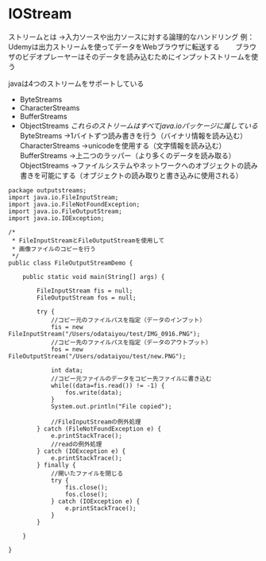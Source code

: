 # IOStream
ストリームとは
→入力ソースや出力ソースに対する論理的なハンドリング
例：Udemyは出力ストリームを使ってデータをWebブラウザに転送する
　　ブラウザのビデオプレーヤーはそのデータを読み込むためにインプットストリームを使う

javaは4つのストリームをサポートしている
* ByteStreams
* CharacterStreams
* BufferStreams
* ObjectStreams
*これらのストリームはすべてjava.ioパッケージに属している*
ByteStreams
→1バイトずつ読み書きを行う（バイナリ情報を読み込む）
CharacterStreams
→unicodeを使用する（文字情報を読み込む）
BufferStreams
→上二つのラッパー（より多くのデータを読み取る）
ObjectStreams
→ファイルシステムやネットワークへのオブジェクトの読み書きを可能にする（オブジェクトの読み取りと書き込みに使用される）

```
package outputstreams;
import java.io.FileInputStream;
import java.io.FileNotFoundException;
import java.io.FileOutputStream;
import java.io.IOException;

/*
 * FileInputStreamとFileOutputStreamを使用して
 * 画像ファイルのコピーを行う
 */
public class FileOutputStreamDemo {

	public static void main(String[] args) {
		
		FileInputStream fis = null;
		FileOutputStream fos = null;
		
		try {
			//コピー元のファイルパスを指定（データのインプット）
			fis = new FileInputStream("/Users/odataiyou/test/IMG_0916.PNG");
			//コピー先のファイルパスを指定（データのアウトプット）
			fos = new FileOutputStream("/Users/odataiyou/test/new.PNG");
			
			int data;
			//コピー元ファイルのデータをコピー先ファイルに書き込む
			while((data=fis.read()) != -1) {
				fos.write(data);
			}
			System.out.println("File copied");
			
			//FileInputStreamの例外処理
		} catch (FileNotFoundException e) {
			e.printStackTrace();
			//readの例外処理
		} catch (IOException e) {
			e.printStackTrace();
		} finally {
			//開いたファイルを閉じる
			try {
				fis.close();
				fos.close();
			} catch (IOException e) {
				e.printStackTrace();
			}
		}
		
	}

}

```
